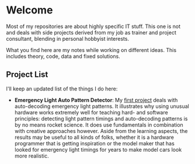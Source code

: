 # Welcome

Most of my repositories are about highly specific IT stuff. This one is not and deals with side projects derived from my job as trainer and project consultant, blending in personal hobbyist interests.

What you find here are my notes while working on different ideas. This includes theory, code, data and fixed solutions.

## Project List

I'll keep an updated list of the things I do here:

* **Emergency Light Auto Pattern Detector**: My [first project](../../tree/main/Tools/Light%20Pattern%20Diagnostics/1%20Using%20OPT101%20to%20Detect%20Light) deals with auto-decoding emergency light patterns. It illustrates why using unusual hardware works extremely well for teaching hard- and software principles: detecting light pattern timings and auto-decoding patterns is by no means rocket science. It does use fundamentals in combination with creative approaches however. Aside from the learning aspects, the results may be useful to all kinds of folks, whether it is a hardware programmer that is getting inspiration or the model maker that has looked for emergency light timings for years to make model cars look more realistic.

